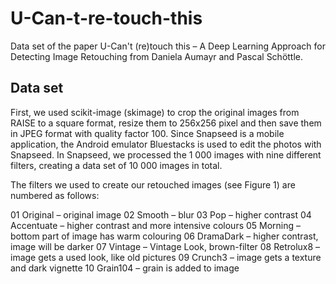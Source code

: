 # U-Can-t-re-touch-this
Data set of the paper U-Can't (re)touch this – A Deep Learning
Approach for Detecting Image Retouching from Daniela Aumayr and Pascal Schöttle.

## Data set

First, we used scikit-image (skimage) to crop the original images from RAISE to a square format, resize them to 256x256 pixel and then save them in JPEG format with quality factor 100.
Since Snapseed is a mobile application, the Android emulator Bluestacks is used to edit the photos with Snapseed. In Snapseed, we processed the 1 000 images with nine different filters, creating a data set of 10 000 images in total.

The filters we used to create our retouched images (see Figure 1) are numbered as follows:

01 Original – original image
02 Smooth – blur
03 Pop – higher contrast
04 Accentuate – higher contrast and more intensive colours
05 Morning – bottom part of image has warm colouring
06 DramaDark – higher contrast, image will be darker
07 Vintage – Vintage Look, brown-filter
08 Retrolux8 – image gets a used look, like old pictures
09 Crunch3 – image gets a texture and dark vignette
10 Grain104 – grain is added to image
